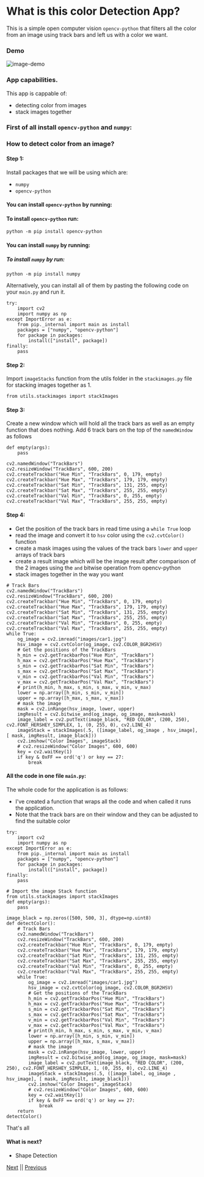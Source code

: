 # What is this color Detection App?

This is a simple open computer vision `opencv-python` that filters all the color from an image using track bars and left us with a color we want.

### Demo

![image-demo](https://github.com/CrispenGari/Open-Computer-Vision-Chapter-7/blob/main/bandicam%202021-01-07%2018-52-50-383.jpg)

### App capabilities.

This app is cappable of:

- detecting color from images
- stack images together

### First of all install `opencv-python` and `numpy`:

### How to detect color from an image?

#### Step 1:

Install packages that we will be using which are:

- `numpy`
- `opencv-python`

#### You can install `opencv-python` by running:

#### To install `opencv-python` run:
`python -m pip install opencv-python`

#### You can install `numpy` by running:

##### To install `numpy` by run:
`python -m pip install numpy`

Alternatively, you can install all of them by pasting the following code on your `main.py` and run it.

```
try:
    import cv2
    import numpy as np
except ImportError as e:
    from pip._internal import main as install
    packages = ["numpy", "opencv-python"]
    for package in packages:
        install(["install", package])
finally:
    pass
```

#### Step 2:

Import `imageStacks` function from the utils folder in the `stackimages.py` file for stacking images together as 1.

```
from utils.stackimages import stackImages
```

#### Step 3:

Create a new window which will hold all the track bars as well as an empty function that does nothing. Add 6 track bars on the top of the `namedWindow` as follows

```
def empty(args):
    pass

cv2.namedWindow("TrackBars")
cv2.resizeWindow("TrackBars", 600, 200)
cv2.createTrackbar("Hue Min", "TrackBars", 0, 179, empty)
cv2.createTrackbar("Hue Max", "TrackBars", 179, 179, empty)
cv2.createTrackbar("Sat Min", "TrackBars", 131, 255, empty)
cv2.createTrackbar("Sat Max", "TrackBars", 255, 255, empty)
cv2.createTrackbar("Val Min", "TrackBars", 0, 255, empty)
cv2.createTrackbar("Val Max", "TrackBars", 255, 255, empty)

```

#### Step 4:

- Get the position of the track bars in read time using a `while True` loop
- read the image and convert it to `hsv` color using the `cv2.cvtColor()` function
- create a mask images using the values of the track bars `lower` and `upper` arrays of track bars
- create a result image which will be the image result after comparison of the 2 images using the `and` bitwise operation from opencv-python
- stack images together in the way you want

```
# Track Bars
cv2.namedWindow("TrackBars")
cv2.resizeWindow("TrackBars", 600, 200)
cv2.createTrackbar("Hue Min", "TrackBars", 0, 179, empty)
cv2.createTrackbar("Hue Max", "TrackBars", 179, 179, empty)
cv2.createTrackbar("Sat Min", "TrackBars", 131, 255, empty)
cv2.createTrackbar("Sat Max", "TrackBars", 255, 255, empty)
cv2.createTrackbar("Val Min", "TrackBars", 0, 255, empty)
cv2.createTrackbar("Val Max", "TrackBars", 255, 255, empty)
while True:
    og_image = cv2.imread("images/car1.jpg")
    hsv_image = cv2.cvtColor(og_image, cv2.COLOR_BGR2HSV)
    # Get the positions of the TrackBars
    h_min = cv2.getTrackbarPos("Hue Min", "TrackBars")
    h_max = cv2.getTrackbarPos("Hue Max", "TrackBars")
    s_min = cv2.getTrackbarPos("Sat Min", "TrackBars")
    s_max = cv2.getTrackbarPos("Sat Max", "TrackBars")
    v_min = cv2.getTrackbarPos("Val Min", "TrackBars")
    v_max = cv2.getTrackbarPos("Val Max", "TrackBars")
    # print(h_min, h_max, s_min, s_max, v_min, v_max)
    lower = np.array([h_min, s_min, v_min])
    upper = np.array([h_max, s_max, v_max])
    # mask the image
    mask = cv2.inRange(hsv_image, lower, upper)
    imgResult = cv2.bitwise_and(og_image, og_image, mask=mask)
    image_label = cv2.putText(image_black, "RED COLOR", (200, 250), cv2.FONT_HERSHEY_SIMPLEX, 1, (0, 255, 0), cv2.LINE_4)
    imageStack = stackImages(.5, ([image_label, og_image , hsv_image], [ mask, imgResult, image_black]))
    cv2.imshow("Color Images", imageStack)
    # cv2.resizeWindow("Color Images", 600, 600)
    key = cv2.waitKey(1)
    if key & 0xFF == ord('q') or key == 27:
        break
```

#### All the code in one file `main.py`:

The whole code for the application is as follows:

- I've created a function that wraps all the code and when called it runs the application.
- Note that the track bars are on their window and they can be adjusted to find the suitable color

```
try:
    import cv2
    import numpy as np
except ImportError as e:
    from pip._internal import main as install
    packages = ["numpy", "opencv-python"]
    for package in packages:
        install(["install", package])
finally:
    pass

# Import the image Stack function
from utils.stackimages import stackImages
def empty(args):
    pass

image_black = np.zeros([500, 500, 3], dtype=np.uint8)
def detectColor():
    # Track Bars
    cv2.namedWindow("TrackBars")
    cv2.resizeWindow("TrackBars", 600, 200)
    cv2.createTrackbar("Hue Min", "TrackBars", 0, 179, empty)
    cv2.createTrackbar("Hue Max", "TrackBars", 179, 179, empty)
    cv2.createTrackbar("Sat Min", "TrackBars", 131, 255, empty)
    cv2.createTrackbar("Sat Max", "TrackBars", 255, 255, empty)
    cv2.createTrackbar("Val Min", "TrackBars", 0, 255, empty)
    cv2.createTrackbar("Val Max", "TrackBars", 255, 255, empty)
    while True:
        og_image = cv2.imread("images/car1.jpg")
        hsv_image = cv2.cvtColor(og_image, cv2.COLOR_BGR2HSV)
        # Get the positions of the TrackBars
        h_min = cv2.getTrackbarPos("Hue Min", "TrackBars")
        h_max = cv2.getTrackbarPos("Hue Max", "TrackBars")
        s_min = cv2.getTrackbarPos("Sat Min", "TrackBars")
        s_max = cv2.getTrackbarPos("Sat Max", "TrackBars")
        v_min = cv2.getTrackbarPos("Val Min", "TrackBars")
        v_max = cv2.getTrackbarPos("Val Max", "TrackBars")
        # print(h_min, h_max, s_min, s_max, v_min, v_max)
        lower = np.array([h_min, s_min, v_min])
        upper = np.array([h_max, s_max, v_max])
        # mask the image
        mask = cv2.inRange(hsv_image, lower, upper)
        imgResult = cv2.bitwise_and(og_image, og_image, mask=mask)
        image_label = cv2.putText(image_black, "RED COLOR", (200, 250), cv2.FONT_HERSHEY_SIMPLEX, 1, (0, 255, 0), cv2.LINE_4)
        imageStack = stackImages(.5, ([image_label, og_image , hsv_image], [ mask, imgResult, image_black]))
        cv2.imshow("Color Images", imageStack)
        # cv2.resizeWindow("Color Images", 600, 600)
        key = cv2.waitKey(1)
        if key & 0xFF == ord('q') or key == 27:
            break
    return
detectColor()

```

That's all

#### What is next?

- Shape Detection

[Next](https://github.com/CrispenGari/Open-Computer-Vision-Chapter-8) || [Previous](https://github.com/CrispenGari/Open-Computer-Version-Chapter-6)
